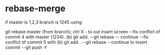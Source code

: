 # rebase-merge
if master is 1,2,3
branch is 1245
using

git rebase master (from branch);
ctrl X - to out insert screen
--fix conflict of commit 4 with master (1234). (b)
git add.
--git rebase -- continue
--fix conflict of commit 5 with (b)
git add .
--git rebase --continue to insert commit
--git push -f
